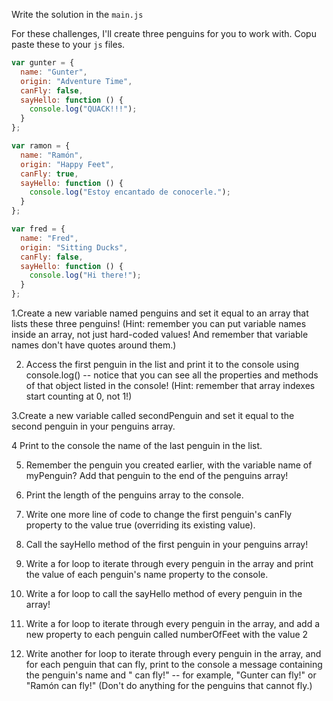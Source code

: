 Write the solution in the `main.js`


For these challenges, I'll create three penguins for you to work with. Copu paste these to your `js` files.

```js
var gunter = {
  name: "Gunter",
  origin: "Adventure Time",
  canFly: false,
  sayHello: function () {
    console.log("QUACK!!!");
  }
};

var ramon = {
  name: "Ramón",
  origin: "Happy Feet",
  canFly: true,
  sayHello: function () {
    console.log("Estoy encantado de conocerle.");
  }
};

var fred = {
  name: "Fred",
  origin: "Sitting Ducks",
  canFly: false,
  sayHello: function () {
    console.log("Hi there!");
  }
};
```
 1.Create a new variable named penguins and set it equal to an array that lists these three penguins! (Hint: remember you can put variable names inside an array, not just hard-coded values! And remember that variable names don't have quotes around them.)

 2. Access the first penguin in the list and print it to the console using console.log() -- notice that you can see all the properties and methods of that object listed in the console! (Hint: remember that array indexes start counting at 0, not 1!)

 3.Create a new variable called secondPenguin and set it equal to the second penguin in your penguins array.

 4 Print to the console the name of the last penguin in the list.

 5. Remember the penguin you created earlier, with the variable name of myPenguin? Add that penguin to the end of the penguins array!

 6. Print the length of the penguins array to the console.

 7. Write one more line of code to change the first penguin's canFly property to the value true (overriding its existing value).

 8. Call the sayHello method of the first penguin in your penguins array!

 9. Write a for loop to iterate through every penguin in the array and print the value of each penguin's name property to the console.

 10. Write a for loop to call the sayHello method of every penguin in the array!

 11. Write a for loop to iterate through every penguin in the array, and add a new property to each penguin called numberOfFeet with the value 2

 12. Write another for loop to iterate through every penguin in the array, and for each penguin that can fly, print to the console a message containing the penguin's name and " can fly!" -- for example, "Gunter can fly!" or "Ramón can fly!" (Don't do anything for the penguins that cannot fly.)